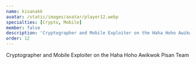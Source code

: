 ```yaml
---
name: kisanakk
avatar: /static/images/avatar/player12.webp
specialties: [Crypto, Mobile]
member: false
description: 'Cryptographer and Mobile Exploiter on the Haha Hoho Awikwok Pisan Team'
order: 12
---
```


Cryptographer and Mobile Exploiter on the Haha Hoho Awikwok Pisan Team
